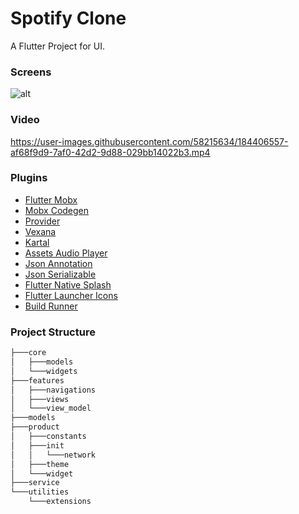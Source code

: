 # Spotify Clone

A Flutter Project for UI.

### Screens

![alt](https://i.hizliresim.com/qgib5tn.png)

### Video

<https://user-images.githubusercontent.com/58215634/184406557-af68f9d9-7af0-42d2-9d88-029bb14022b3.mp4>

### Plugins

+ [Flutter Mobx](https://pub.dev/packages/flutter_mobx)
+ [Mobx Codegen](https://pub.dev/packages/mobx_codegen)
+ [Provider](https://pub.dev/packages/provider)
+ [Vexana](https://pub.dev/packages/vexana)
+ [Kartal](https://pub.dev/packages/kartal)
+ [Assets Audio Player](https://pub.dev/packages/assets_audio_player)
+ [Json Annotation](https://pub.dev/packages/json_annotation)
+ [Json Serializable](https://pub.dev/packages/json_serializable)
+ [Flutter Native Splash](https://pub.dev/packages/flutter_native_splash)
+ [Flutter Launcher Icons](https://pub.dev/packages/flutter_launcher_icons)
+ [Build Runner](https://pub.dev/packages/build_runner)

### Project Structure

```bash
├───core
│   ├───models
│   └───widgets
├───features
│   ├───navigations
│   ├───views
│   └───view_model
├───models
├───product
│   ├───constants
│   ├───init
│   │   └───network
│   ├───theme
│   └───widget
├───service
└───utilities
    └───extensions
```
